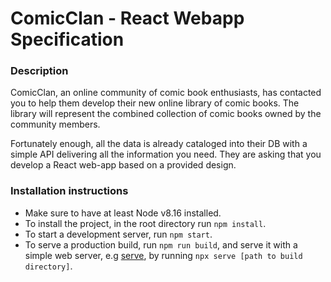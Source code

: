 # ComicClan - React Webapp Specification

### Description


ComicClan, an online community of comic book enthusiasts, has contacted you to help them develop their new online library of comic books. The library will represent the combined collection of comic books owned by the community members.

Fortunately enough, all the data is already cataloged into their DB with a simple API delivering all the information you need. They are asking that you develop a React web-app based on a provided design.


### Installation instructions

- Make sure to have at least Node v8.16 installed.
- To install the project, in the root directory run `npm install`.
- To start a development server, run `npm start`.
- To serve a production build, run `npm run build`, and serve it with a simple web server, e.g [serve](https://www.npmjs.com/package/serve), by running `npx serve [path to build directory]`.

